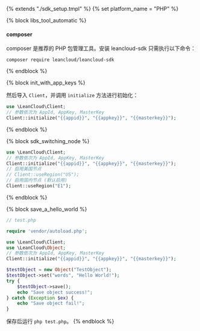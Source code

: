 {% extends "./sdk_setup.tmpl" %}
{% set platform_name = "PHP" %}

{% block libs_tool_automatic %}

#### composer

composer 是推荐的 PHP 包管理工具。安装 leancloud-sdk 只需执行以下命令：
```
composer require leancloud/leancloud-sdk
```

{% endblock %}

{% block init_with_app_keys %}

然后导入 `Client`，并调用 `initialize` 方法进行初始化：

```php
use \LeanCloud\Client;
// 参数依次为 AppId, AppKey, MasterKey
Client::initialize("{{appid}}", "{{appkey}}", "{{masterkey}}");
```
{% endblock %}

{% block sdk_switching_node %}
```php
use \LeanCloud\Client;
// 参数依次为 AppId, AppKey, MasterKey
Client::initialize("{{appid}}", "{{appkey}}", "{{masterkey}}");
// 启用美国节点
// Client::useRegion("US");
// 启用国内节点 (默认启用)
Client::useRegion("E1");
```
{% endblock %}

{% block save_a_hello_world %}

```php
// test.php

require 'vendor/autoload.php';

use \LeanCloud\Client;
use \LeanCloud\Object;
// 参数依次为 AppId, AppKey, MasterKey
Client::initialize("{{appid}}", "{{appkey}}", "{{masterkey}}");

$testObject = new Object("TestObject");
$testObject->set("words", "Hello World!");
try {
    $testObject->save();
    echo "Save object success!";
} catch (Exception $ex) {
    echo "Save object fail!";
}
```

保存后运行 `php test.php`。
{% endblock %}
